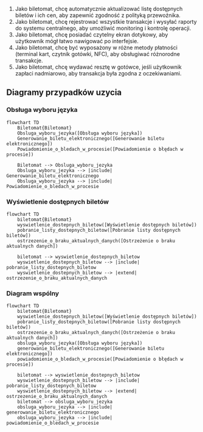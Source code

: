 1. Jako biletomat, chcę automatycznie aktualizować listę dostępnych biletów i ich cen, aby zapewnić zgodność z polityką przewoźnika.
2. Jako biletomat, chcę rejestrować wszystkie transakcje i wysyłać raporty do systemu centralnego, aby umożliwić monitoring i kontrolę operacji.
3. Jako biletomat, chcę posiadać czytelny ekran dotykowy, aby użytkownik mógł łatwo nawigować po interfejsie.
4. Jako biletomat, chcę być wyposażony w różne metody płatności (terminal kart, czytnik gotówki, NFC), aby obsługiwać różnorodne transakcje.
5. Jako biletomat, chcę wydawać resztę w gotówce, jeśli użytkownik zapłaci nadmiarowo, aby transakcja była zgodna z oczekiwaniami.

## Diagramy przypadków uzycia

### Obsługa wyboru języka

```mermaid
flowchart TD
    Biletomat{Biletomat}
    Obsluga_wyboru_jezyka([Obsługa wyboru języka])
    Generowanie_biletu_elektronicznego([Generowanie biletu elektronicznego])
    Powiadomienie_o_bledach_w_procesie([Powiadomienie o błędach w procesie])

    Biletomat --> Obsluga_wyboru_jezyka
    Obsluga_wyboru_jezyka --> |include| Generowanie_biletu_elektronicznego
    Obsluga_wyboru_jezyka --> |include| Powiadomienie_o_bledach_w_procesie
```

### Wyświetlenie dostępnych biletów

```mermaid
flowchart TD
    biletomat{Biletomat}
    wyswietlenie_dostepnych_biletow([Wyświetlenie dostępnych biletów])
    pobranie_listy_dostepnych_biletow([Pobranie listy dostępnych biletów])
    ostrzezenie_o_braku_aktualnych_danych([Ostrzeżenie o braku aktualnych danych])
    
    biletomat --> wyswietlenie_dostepnych_biletow
    wyswietlenie_dostepnych_biletow --> |include| pobranie_listy_dostepnych_biletow
    wyswietlenie_dostepnych_biletow --> |extend| ostrzezenie_o_braku_aktualnych_danych
```

### Diagram wspólny


```mermaid
flowchart TD
    biletomat{Biletomat}
    wyswietlenie_dostepnych_biletow([Wyświetlenie dostępnych biletów])
    pobranie_listy_dostepnych_biletow([Pobranie listy dostępnych biletów])
    ostrzezenie_o_braku_aktualnych_danych([Ostrzeżenie o braku aktualnych danych])
    obsluga_wyboru_jezyka([Obsługa wyboru języka])
    generowanie_biletu_elektronicznego([Generowanie biletu elektronicznego])
    powiadomienie_o_bledach_w_procesie([Powiadomienie o błędach w procesie])
    
    biletomat --> wyswietlenie_dostepnych_biletow
    wyswietlenie_dostepnych_biletow --> |include| pobranie_listy_dostepnych_biletow
    wyswietlenie_dostepnych_biletow --> |extend| ostrzezenie_o_braku_aktualnych_danych
    biletomat --> obsluga_wyboru_jezyka
    obsluga_wyboru_jezyka --> |include| generowanie_biletu_elektronicznego
    obsluga_wyboru_jezyka --> |include| powiadomienie_o_bledach_w_procesie
```
